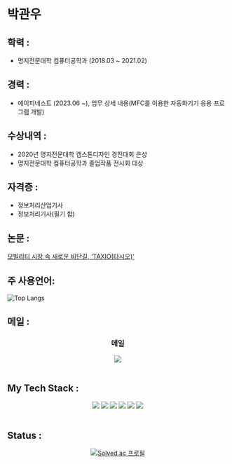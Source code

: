 

# 박관우

## 학력 : 
- 명지전문대학 컴퓨터공학과 (2018.03 ~ 2021.02)

## 경력 :
- 에이피네스트 (2023.06 ~), 업무 상세 내용(MFC를 이용한 자동화기기 응용 프로그램 개발)

## 수상내역 :
- 2020년 명지전문대학 캡스톤디자인 경진대회 은상
- 명지전문대학 컴퓨터공학과 졸업작품 전시회 대상

## 자격증 : 
- 정보처리산업기사
- 정보처리기사(필기 합)

## 논문 :
<a href="https://www.dbpia.co.kr/journal/articleDetail?nodeId=NODE10532185">모빌리티 시장 속 새로운 비단길, 'TAXIO(타시오)'</a>

## 주 사용언어:
![Top Langs](https://github-readme-stats.vercel.app/api/top-langs/?username=Kwanwoo-park)

## 메일 :
<div align="center">
  <h3>메일</h3>
  <a href="mailto:akakslslzz@naver.com"><img src="https://img.shields.io/badge/Naver-6DB33F?style=for-the-badge&logo=Naver&logoColor=white" /></a>
</div>
</br>
  
## My Tech Stack :
<div align="center">
  <img src="https://img.shields.io/badge/Spring-6DB33F?style=for-the-badge&logo=Spring&logoColor=white" />
  <img src="https://img.shields.io/badge/MySQL-4479A1?style=for-the-badge&logo=MySQL&logoColor=white" />  
  <img src="https://img.shields.io/badge/Android-3DDC84?style=for-the-badge&logo=android&logoColor=white"/>
  <img src="https://img.shields.io/badge/Firebase-FFCA28?style=for-the-badge&logo=firebase&logoColor=black"/>
  <img src="https://img.shields.io/badge/java-007396?style=for-the-badge&logo=java&logoColor=white"/>
  <img src="https://img.shields.io/badge/Python-3776AB?style=for-the-badge&logo=Python&logoColor=white"/>
</div>
</br>


## Status :
<div align="center">

[![Solved.ac 프로필](http://mazassumnida.wtf/api/generate_badge?boj=akakslslzz)](https://solved.ac/akakslslzz)

</div>
</br>
